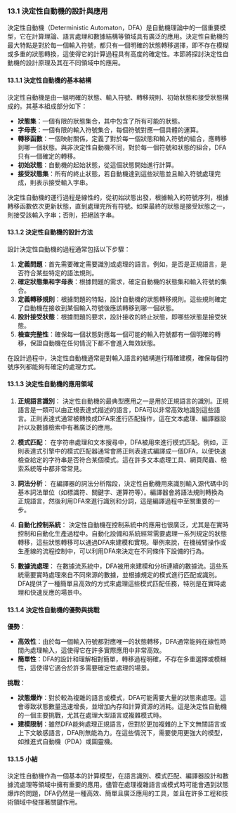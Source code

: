 ### **13.1 決定性自動機的設計與應用**

決定性自動機（Deterministic Automaton，DFA）是自動機理論中的一個重要模型，它在計算理論、語言處理和數據結構等領域具有廣泛的應用。決定性自動機的最大特點是對於每一個輸入符號，都只有一個明確的狀態轉移選擇，即不存在模糊或多重的狀態轉換，這使得它的計算過程具有高度的確定性。本節將探討決定性自動機的設計原理及其在不同領域中的應用。

#### **13.1.1 決定性自動機的基本結構**

決定性自動機是由一組明確的狀態、輸入符號、轉移規則、初始狀態和接受狀態構成的。其基本組成部分如下：

- **狀態集**：一個有限的狀態集合，其中包含了所有可能的狀態。
- **字母表**：一個有限的輸入符號集合，每個符號對應一個具體的運算。
- **轉移函數**：一個映射關係，定義了對於每一個狀態和輸入符號的組合，應轉移到哪一個狀態。與非決定性自動機不同，對於每一個符號和狀態的組合，DFA只有一個確定的轉移。
- **初始狀態**：自動機的起始狀態，從這個狀態開始進行計算。
- **接受狀態集**：所有的終止狀態，若自動機達到這些狀態並且輸入符號處理完成，則表示接受輸入字串。

決定性自動機的運行過程是線性的，從初始狀態出發，根據輸入的符號序列，根據轉移函數依次更新狀態，直到處理完所有符號。如果最終的狀態是接受狀態之一，則接受該輸入字串；否則，拒絕該字串。

#### **13.1.2 決定性自動機的設計方法**

設計決定性自動機的過程通常包括以下步驟：

1. **定義問題**：首先需要確定需要識別或處理的語言。例如，是否是正規語言，是否符合某些特定的語法規則。
2. **確定狀態集和字母表**：根據問題的需求，確定自動機的狀態集和輸入符號的集合。
3. **定義轉移規則**：根據問題的特點，設計自動機的狀態轉移規則。這些規則確定了自動機在接收到某個輸入符號後應該轉移到哪一個狀態。
4. **設計接受狀態**：根據問題的要求，設計接收的終止狀態，即哪些狀態是接受狀態。
5. **檢查完整性**：確保每一個狀態對應每一個可能的輸入符號都有一個明確的轉移，保證自動機在任何情況下都不會進入無效狀態。

在設計過程中，決定性自動機通常是對輸入語言的結構進行精確建模，確保每個符號序列都能夠有確定的處理方式。

#### **13.1.3 決定性自動機的應用領域**

1. **正規語言識別**：
   決定性自動機的最典型應用之一是用於正規語言的識別。正規語言是一類可以由正規表達式描述的語言，DFA可以非常高效地識別這些語言。正則表達式通常被轉換成DFA來進行匹配操作，這在文本處理、編譯器設計以及數據檢索中有著廣泛的應用。

2. **模式匹配**：
   在字符串處理和文本搜尋中，DFA被用來進行模式匹配。例如，正則表達式引擎中的模式匹配器通常會將正則表達式編譯成一個DFA，以便快速檢查給定的字符串是否符合某個模式。這在許多文本處理工具、網頁爬蟲、檢索系統等中都非常常見。

3. **詞法分析**：
   在編譯器的詞法分析階段，決定性自動機用來識別輸入源代碼中的基本詞法單位（如標識符、關鍵字、運算符等）。編譯器會將語法規則轉換為正規語言，然後利用DFA來進行識別和分詞，這是編譯過程中至關重要的一步。

4. **自動化控制系統**：
   決定性自動機在控制系統中的應用也很廣泛，尤其是在實時控制和自動化生產過程中。自動化設備和系統經常需要處理一系列規定的狀態轉移，這些狀態轉移可以通過DFA來建模和實現。舉例來說，在機械臂操作或生產線的流程控制中，可以利用DFA來決定在不同條件下設備的行為。

5. **數據流處理**：
   在數據流系統中，DFA被用來建模和分析連續的數據流。這些系統需要實時處理來自不同來源的數據，並根據規定的模式進行匹配或識別。DFA提供了一種簡單且高效的方式來處理這些模式匹配任務，特別是在實時處理和快速反應的場景中。

#### **13.1.4 決定性自動機的優勢與挑戰**

**優勢**：

- **高效性**：由於每一個輸入符號都對應唯一的狀態轉移，DFA通常能夠在線性時間內處理輸入，這使得它在許多實際應用中非常高效。
- **簡單性**：DFA的設計和理解相對簡單，轉移過程明確，不存在多重選擇或模糊性，這使得它適合於許多需要確定性處理的場景。

**挑戰**：

- **狀態爆炸**：對於較為複雜的語言或模式，DFA可能需要大量的狀態來處理。這會導致狀態數量迅速增長，並增加內存和計算資源的消耗。這是決定性自動機的一個主要挑戰，尤其在處理大型語言或複雜模式時。
- **建模限制**：雖然DFA能夠處理正規語言，但對於更加複雜的上下文無關語言或上下文敏感語言，DFA則無能為力。在這些情況下，需要使用更強大的模型，如推進式自動機（PDA）或圖靈機。

#### **13.1.5 小結**

決定性自動機作為一個基本的計算模型，在語言識別、模式匹配、編譯器設計和數據流處理等領域中擁有重要的應用。儘管在處理複雜語言或模式時可能會遇到狀態爆炸的問題，DFA仍然是一種高效、簡單且廣泛應用的工具，並且在許多工程和技術領域中發揮著關鍵作用。